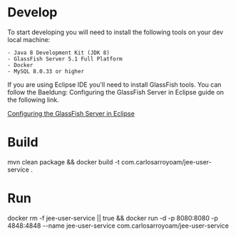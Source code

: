 # Develop
To start developing you will need to install the following tools on your dev local machine:
	
	- Java 8 Development Kit (JDK 8)
	- GlassFish Server 5.1 Full Platform
	- Docker
	- MySQL 8.0.33 or higher

If you are using Eclipse IDE you'll need to install GlassFish tools. You can follow the Baeldung: Configuring the GlassFish Server in Eclipse guide on
the following link.

[Configuring the GlassFish Server in Eclipse](https://www.baeldung.com/eclipse-glassfish-setup)

# Build
mvn clean package && docker build -t com.carlosarroyoam/jee-user-service .

# Run
docker rm -f jee-user-service || true && docker run -d -p 8080:8080 -p 4848:4848 --name jee-user-service com.carlosarroyoam/jee-user-service
